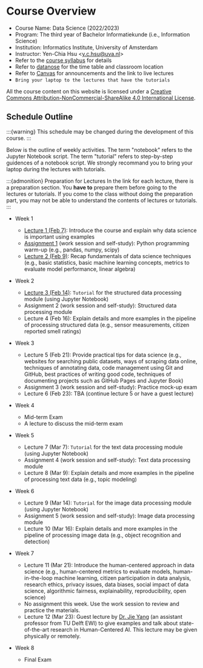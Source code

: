 # Course Overview

- Course Name: Data Science (2022/2023)
- Program: The third year of Bachelor Informatiekunde (i.e., Information Science)
- Institution: Informatics Institute, University of Amsterdam
- Instructor: Yen-Chia Hsu \<y.c.hsu@uva.nl\>
- Refer to the [course syllabus](syllabus) for details
- Refer to [datanose](https://datanose.nl/) for the time table and classroom location
- Refer to [Canvas](https://canvas.uva.nl/) for announcements and the link to live lectures
- `Bring your laptop to the lectures that have the tutorials`

All the course content on this website is licensed under a [Creative Commons Attribution-NonCommercial-ShareAlike 4.0 International License](http://creativecommons.org/licenses/by-nc-sa/4.0/).

## Schedule Outline

:::{warning}
This schedule may be changed during the development of this course.
:::

Below is the outline of weekly activities.
The term "notebook" refers to the Jupyter Notebook script.
The term "tutorial" refers to step-by-step guidences of a notebook script.
We strongly recommand you to bring your laptop during the lectures with tutorials.

:::{admonition} Preparation for Lectures
In the link for each lecture, there is a preparation section.
You **have to** prepare them before going to the lectures or tutorials.
If you come to the class without doing the preparation part, you may not be able to understand the contents of lectures or tutorials.
:::

- Week 1
  - [Lecture 1 (Feb 7)](lectures/lec-1): Introduce the course and explain why data science is important using examples
  - [Assignment 1](others/warm-up) (work session and self-study): Python programming warm-up (e.g., pandas, numpy, scipy)
  - [Lecture 2 (Feb 9)](lectures/lec-2): Recap fundamentals of data science techniques (e.g., basic statistics, basic machine learning concepts, metrics to evaluate model performance, linear algebra)
- Week 2
  - [Lecture 3 (Feb 14)](modules/structured-data/overview-structured-data): `Tutorial` for the structured data processing module (using Jupyter Notebook)
  - Assignment 2 (work session and self-study): Structured data processing module
  - Lecture 4 (Feb 16): Explain details and more examples in the pipeline of processing structured data (e.g., sensor measurements, citizen reported smell ratings)
- Week 3
  - Lecture 5 (Feb 21): Provide practical tips for data science (e.g., websites for searching public datasets, ways of scraping data online, techniques of annotating data,     code management using Git and GitHub, best practices of writing good code, techniques of documenting projects such as GitHub Pages and Jupyter Book)
  - Assignment 3 (work session and self-study): Practice mock-up exam
  - Lecture 6 (Feb 23): TBA (continue lecture 5 or have a guest lecture)
- Week 4
  - Mid-term Exam
  - A lecture to discuss the mid-term exam
- Week 5
  - Lecture 7 (Mar 7): `Tutorial` for the text data processing module (using Jupyter Notebook)
  - Assignment 4 (work session and self-study): Text data processing module
  - Lecture 8 (Mar 9): Explain details and more examples in the pipeline of processing text data (e.g., topic modeling)
- Week 6
  
  - Lecture 9 (Mar 14): `Tutorial` for the image data processing module (using Jupyter Notebook)
  - Assignment 5 (work session and self-study): Image data processing module
  - Lecture 10 (Mar 16): Explain details and more examples in the pipeline of processing image data (e.g., object recognition and detection)
- Week 7
  - Lecture 11 (Mar 21): Introduce the human-centered approach in data science (e.g., human-centered metrics to evaluate models, human-in-the-loop machine learning, citizen participation in data analysis, research ethics, privacy issues, data biases, social impact of data science, algorithmic fairness, explainability, reproducibility, open science)
  - No assignment this week. Use the work session to review and practice the materials.
  - Lecture 12 (Mar 23): Guest lecture by [Dr. Jie Yang](https://yangjiera.github.io) (an assistant professor from TU Delft EWI) to give examples and talk about state-of-the-art research in Human-Centered AI. This lecture may be given physically or remotely.
- Week 8
  - Final Exam
